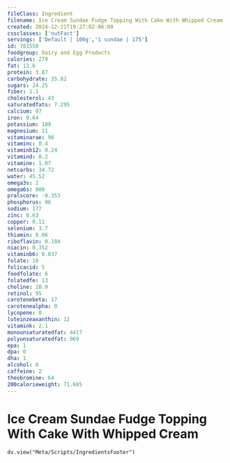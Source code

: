 ```yaml
---
fileClass: Ingredient
filename: Ice Cream Sundae Fudge Topping With Cake With Whipped Cream
created: 2024-12-21T19:27:02-06:00
cssclasses: ['nutFact']
servings: ['Default | 100g','1 sundae | 175']
id: 781550
foodgroup: Dairy and Egg Products 
calories: 279
fat: 13.6
protein: 3.87
carbohydrate: 35.82
sugars: 24.25
fiber: 1.1
cholesterol: 43
saturatedfats: 7.295
calcium: 97
iron: 0.64
potassium: 189
magnesium: 21
vitaminarae: 96
vitaminc: 0.4
vitaminb12: 0.24
vitamind: 0.2
vitamine: 1.07
netcarbs: 34.72
water: 45.52
omega3s: 2
omega6s: 800
pralscore: -0.353
phosphorus: 96
sodium: 177
zinc: 0.63
copper: 0.11
selenium: 3.7
thiamin: 0.06
riboflavin: 0.184
niacin: 0.352
vitaminb6: 0.037
folate: 10
folicacid: 5
foodfolate: 6
folatedfe: 13
choline: 20.9
retinol: 95
carotenebeta: 17
carotenealpha: 0
lycopene: 0
luteinzeaxanthin: 12
vitamink: 2.1
monounsaturatedfat: 4417
polyunsaturatedfat: 969
epa: 1
dpa: 0
dha: 1
alcohol: 0
caffeine: 2
theobromine: 64
200calorieweight: 71.685
---
```


# Ice Cream Sundae Fudge Topping With Cake With Whipped Cream

```dataviewjs
dv.view("Meta/Scripts/IngredientsFooter")
```